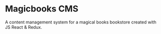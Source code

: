 # Magicbooks CMS

A content management system for a magical books bookstore created with JS React & Redux.
